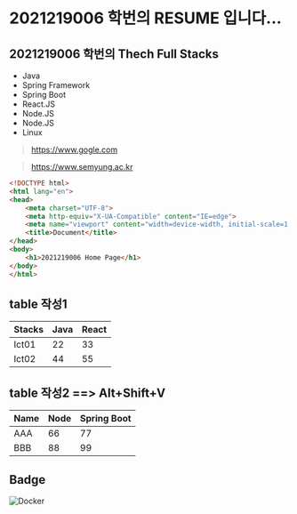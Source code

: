 # 2021219006 학번의 RESUME 입니다...

## 2021219006 학번의 Thech Full Stacks
- Java
- Spring Framework
- Spring Boot
- React.JS
- Node.JS
- Node.JS
- Linux

> https://www.gogle.com

> https://www.semyung.ac.kr

```html
<!DOCTYPE html>
<html lang="en">
<head>
    <meta charset="UTF-8">
    <meta http-equiv="X-UA-Compatible" content="IE=edge">
    <meta name="viewport" content="width=device-width, initial-scale=1.0">
    <title>Document</title>
</head>
<body>
    <h1>2021219006 Home Page</h1>
</body>
</html>
```


## table 작성1
|Stacks|Java|React|
|-|-|-|
|Ict01|22|33|
|Ict02|44|55|

## table 작성2 ==> Alt+Shift+V
| Name | Node | Spring Boot |
|------|------|-------------|
| AAA  | 66   | 77          |
| BBB  | 88   | 99          |

## Badge
<img alt="Docker" src="https://img.shields.io/badge/Docker-007ACC?style=for-the-badge&logo=Docker&logoColor=white" />

